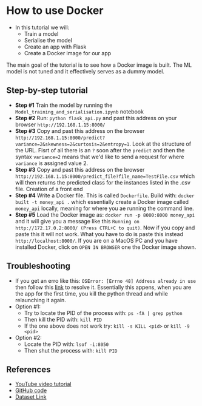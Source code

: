 # How to use Docker
- In this tutorial we will:
    - Train a model
    - Serialise the model
    - Create an app with Flask
    - Create a Docker image for our app
    
The main goal of the tutorial is to see how a Docker image is built. The ML model is not tuned and it effectively serves as a dummy model.


## Step-by-step tutorial
- **Step #1** Train the model by running the `Model_training_and_serialisation.ipynb` notebook
- **Step #2** Run: `python flask_api.py` and past this address on your browser `http://192.168.1.15:8000/`
- **Step #3** Copy and past this address on the browser `http://192.168.1.15:8000/predict?variance=2&skewness=2&curtosis=2&entropy=1`. Look at the structure of the URL. Fisrt of all there is an `?` soon after the `predict` and then the syntax `variance=2` means that we'd like to send a request for where `variance` is assigned value 2.
- **Step #3** Copy and past this address on the browser `http://192.168.1.15:8000/predict_file?file_name=TestFile.csv` which will then returns the predicted class for the instances listed in the .csv file.
Creation of a front end
- **Step #4** Write a Docker file. This is called `Dockerfile`. Build with: `docker built -t money_api .` which essentially create a Docker image called `money_api` locally, meaning for where you ae running the command line.
- **Step #5** Load the Docker image as: `docker run -p 8000:8000 money_api` and it will give you a message like this `Running on http://172.17.0.2:8000/ (Press CTRL+C to quit)`. Now if you copy and paste this it will not work. What you have to do is paste this instead `http://localhost:8000/`. If you are on a MacOS PC and you have installed Docker, click on `OPEN IN BROWSER` one the Docker image shown.

## Troubleshooting
- If you get an erro like this: `OSError: [Errno 48] Address already in use` then follow this [link](https://ishaileshmishra.medium.com/the-python-flask-problem-socket-error-errno-48-address-already-in-use-4d074847587e) to resolve it. Essentially this appens, when you are the app for the first time, you kill the python thread and while relaunching it again.
- Option #1:
   - Try to locate the PID of the process with: `ps -fA | grep python`
   - Then kill the PID with: `kill PID`
   - If the one above does not work try: `kill -s KILL <pid>` or `kill -9 <pid>`
- Option #2:
   - Locate the PID with: `lsof -i:8050`
   -  Then shut the process with: `kill PID`

## References
- [YouTube video tutorial](https://www.youtube.com/watch?v=ipFUANeStYE)
- [GitHub code](https://github.com/krishnaik06/Dockers)
- [Dataset Link](https://www.kaggle.com/ritesaluja/bank-note-authentication-uci-data)
